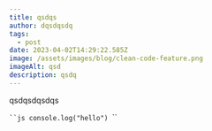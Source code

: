 ```yaml
---
title: qsdqs
author: dqsdqsdq
tags:
  - post
date: 2023-04-02T14:29:22.585Z
image: /assets/images/blog/clean-code-feature.png
imageAlt: qsd
description: qsdq
---
```

q﻿sdqsdqsdqs



`﻿``js
c﻿onsole.log("hello")
`﻿``
﻿